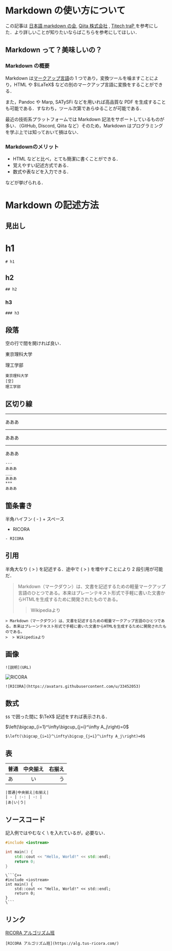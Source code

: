# Markdown の使い方について
この記事は [日本語 markdown の会](http://www.markdown.jp/syntax/), [Qiita 株式会社](https://qiita.com/Qiita/items/c686397e4a0f4f11683d) , [Titech traP ](https://trap.jp/post/371/)  を参考にした．より詳しいことが知りたいならばこちらを参考にしてほしい．
## Markdown って？美味しいの？
### Markdown の概要
Markdown は[マークアップ言語](https://ja.wikipedia.org/wiki/%E8%BB%BD%E9%87%8F%E3%83%9E%E3%83%BC%E3%82%AF%E3%82%A2%E3%83%83%E3%83%97%E8%A8%80%E8%AA%9E)の 1 つであり，変換ツールを噛ますことにより，HTML や $\LaTeX$ などの別のマークアップ言語に変換をすることができる．

また，Pandoc や Marp, SATySFi などを用いれば高品質な PDF を生成することも可能である．すなわち，ツール次第であらゆることが可能である．

最近の技術系プラットフォームでは Markdown 記法をサポートしているものが多い．（GitHub, Discord, Qiita など）そのため，Markdown はプログラミングを学ぶ上では知っておいて損はない．

### Markdownのメリット
- HTML などと比べ，とても簡潔に書くことができる．
-  覚えやすい記述方式である．
- 数式や表などを入力できる．

などが挙げられる．

# Markdown の記述方法
## 見出し
# h1
```
# h1
```
## h2
```
## h2
```
### h3
```
### h3
```
## 段落
空の行で間を開ければ良い．

東京理科大学

理工学部

```
東京理科大学
[空]
理工学部
```
## 区切り線
---
あああ
___
あああ
***
あああ

```
---
あああ
___
あああ
***
あああ
```

## 箇条書き
半角ハイフン ( - )  + スペース
- RICORA
```
- RICORA
```
## 引用
半角大なり ( > ) を記述する．途中で ( > ) を増やすことにより 2 段引用が可能だ．
> Markdown（マークダウン）は、文書を記述するための軽量マークアップ言語のひとつである。本来はプレーンテキスト形式で手軽に書いた文書からHTMLを生成するために開発されたものである。
>  > Wikipediaより
```
> Markdown（マークダウン）は、文書を記述するための軽量マークアップ言語のひとつである。本来はプレーンテキスト形式で手軽に書いた文書からHTMLを生成するために開発されたものである。
>  > Wikipediaより
```
##  画像
```
![説明](URL)
```
![RICORA](https://avatars.githubusercontent.com/u/33452053)
```
![RICORA](https://avatars.githubusercontent.com/u/33452053)
```

## 数式
```$$``` で囲った間に $\TeX$ 記述をすれば表示される．

$\left(\bigcap_{i=1}^\infty\bigcup_{j=i}^\infty A_j\right)=0$
```
$\left(\bigcap_{i=1}^\infty\bigcup_{j=i}^\infty A_j\right)=0$
```
## 表
|普通|中央揃え|右揃え|
| - | :-: | -: |
|あ|い|う|
```
|普通|中央揃え|右揃え|
| - | :-: | -: |
|あ|い|う|
```

## ソースコード
記入例ではやむなく \ を入れているが，必要ない．
```C++
#include <iostream>

int main() {
    std::cout << "Hello, World!" << std::endl;
    return 0;
}
```

```
\```C++
#include <iostream>
int main() {
    std::cout << "Hello, World!" << std::endl;
    return 0;
}
\```
```

## リンク
[RICORA アルゴリズム班](https://alg.tus-ricora.com/)
```
[RICORA アルゴリズム班](https://alg.tus-ricora.com/)
```
